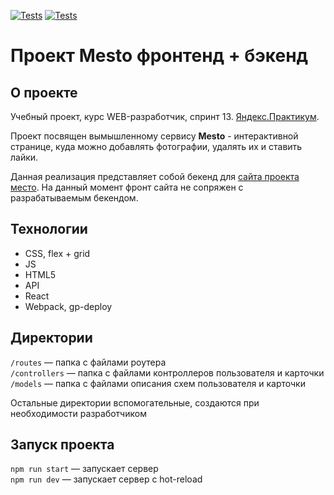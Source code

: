 [![Tests](../../actions/workflows/tests-13-sprint.yml/badge.svg)](../../actions/workflows/tests-13-sprint.yml) [![Tests](../../actions/workflows/tests-14-sprint.yml/badge.svg)](../../actions/workflows/tests-14-sprint.yml)
# Проект Mesto фронтенд + бэкенд

## О проекте

Учебный проект, курс WEB-разработчик, спринт 13.
[Яндекс.Практикум](https://practicum.yandex.ru/).

Проект посвящен вымышленному сервису **Mesto** - интерактивной странице, куда
можно добавлять фотографии, удалять их и ставить лайки.

Данная реализация представляет собой бекенд для [сайта проекта 
место](https://denisilyushin.github.io/react-mesto-auth/). На данный момент фронт
сайта не сопряжен с разрабатываемым бекендом.

## Технологии

- CSS, flex + grid
- JS
- HTML5
- API
- React
- Webpack, gp-deploy

## Директории

`/routes` — папка с файлами роутера  
`/controllers` — папка с файлами контроллеров пользователя и карточки   
`/models` — папка с файлами описания схем пользователя и карточки  
  
Остальные директории вспомогательные, создаются при необходимости разработчиком

## Запуск проекта

`npm run start` — запускает сервер   
`npm run dev` — запускает сервер с hot-reload
